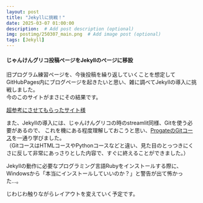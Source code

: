 ```yaml
---
layout: post
title: "Jekyllに挑戦！"
date: 2025-03-07 01:00:00 
description:  # Add post description (optional)
img: postimg/250307_main.png  # Add image post (optional)
tags: [Jekyll]
---
```

#### じゃんけんグリコ投稿ページをJekyllのページに移設

旧プログラム練習ページを、今後投稿を繰り返していくことを想定してGitHubPages内にブログページを起きたいと思い、雑に調べてJekyllの導入に挑戦しました。<br>
今のこのサイトがまさにその結果です。

[超参考にさせてもらったサイト様][まだれーぬ様]

また、Jekyllの導入には、じゃんけんグリコの時のstreamlit同様、Gitを使う必要があるので、
これを機にある程度理解しておこうと思い、[ProgateのGitコース][Gitコース]を一通り学びました。<br>
（GitコースはHTMLコースやPythonコースなどと違い、見た目のとっつきにくさに反して非常にあっさりとした内容で、すぐに終えることができました。）

Jekyllの動作に必要なプログラミング言語Rubyをインストールする際に、Windowsから「本当にインストールしていいのか？」と警告が出て怖かった…。

じわじわ触りながらレイアウトを変えていく予定です。

[Gitコース]:   https://prog-8.com/courses/git
[まだれーぬ様]: https://qiita.com/madoreenu/items/b47833bf785562c77819
